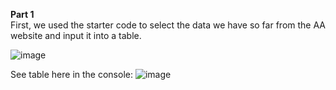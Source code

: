 <b>Part 1</b> </br>
First, we used the starter code to select the data we have so far from the AA website and input it into a table. 

![image](https://user-images.githubusercontent.com/86888346/137565548-831eb5e4-2459-4ddb-9ecd-1270ed4aacef.png)

See table here in the console:
![image](https://user-images.githubusercontent.com/86888346/137565383-38b0e4a3-ae2b-4cec-8cd5-486448f64760.png)

